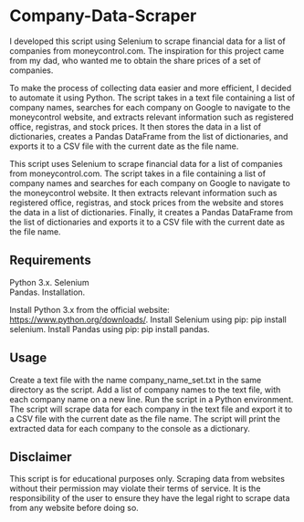 # Company-Data-Scraper
I developed this script using Selenium to scrape financial data for a list of companies from moneycontrol.com. The inspiration for this project came from my dad, who wanted me to obtain the share prices of a set of companies.

To make the process of collecting data easier and more efficient, I decided to automate it using Python. The script takes in a text file containing a list of company names, searches for each company on Google to navigate to the moneycontrol website, and extracts relevant information such as registered office, registras, and stock prices. It then stores the data in a list of dictionaries, creates a Pandas DataFrame from the list of dictionaries, and exports it to a CSV file with the current date as the file name.

This script uses Selenium to scrape financial data for a list of companies from moneycontrol.com. The script takes in a file containing a list of company names and searches for each company on Google to navigate to the moneycontrol website. It then extracts relevant information such as registered office, registras, and stock prices from the website and stores the data in a list of dictionaries. Finally, it creates a Pandas DataFrame from the list of dictionaries and exports it to a CSV file with the current date as the file name.

## Requirements

Python 3.x. 
Selenium  
Pandas. 
Installation. 

Install Python 3.x from the official website: https://www.python.org/downloads/. 
Install Selenium using pip: pip install selenium. 
Install Pandas using pip: pip install pandas. 

## Usage

Create a text file with the name company_name_set.txt in the same directory as the script.
Add a list of company names to the text file, with each company name on a new line.
Run the script in a Python environment. The script will scrape data for each company in the text file and export it to a CSV file with the current date as the file name.
The script will print the extracted data for each company to the console as a dictionary.

## Disclaimer

This script is for educational purposes only. Scraping data from websites without their permission may violate their terms of service. It is the responsibility of the user to ensure they have the legal right to scrape data from any website before doing so.
